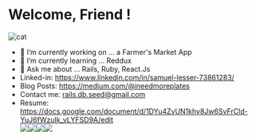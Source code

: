 <h1>Welcome, Friend !</h1>
<img src="https://64.media.tumblr.com/5d35866fa3e1c50c0ae1972d102d8f52/tumblr_pj67utApxx1r2ldlq_540.gif" alt="cat">


- 🔭 I’m currently working on ... a Farmer's Market App
- 🌱 I’m currently learning ... Reddux
- 💬 Ask me about ... Rails, Ruby, React.Js
- Linked-in: https://www.linkedin.com/in/samuel-lesser-73861283/
- Blog Posts: https://medium.com/@ineedmoreplates
- Contact me: rails.db.seed@gmail.com 
- Resume: https://docs.google.com/document/d/1DYu4ZvUN1khy8Jw6SvFrCld-YuJ6fWzuIk_vLYFSD9A/edit<br>
<img src="https://img.icons8.com/dusk/64/000000/train.png"/><img src="https://img.icons8.com/dusk/64/000000/ruby-programming-language.png"/><img src="https://img.icons8.com/dusk/64/000000/html-5.png"/><img src="https://img.icons8.com/dusk/64/000000/css3.png"/>
